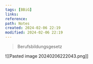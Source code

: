 ```yaml
---
tags: [BBiG]
links: 
reference: 
path: Notes
created: 2024-02-06 22:19
modified: 2024-02-06 22:19
---
```

>Berufsbildungsgesetz

![[Pasted image 20240206222043.png]]